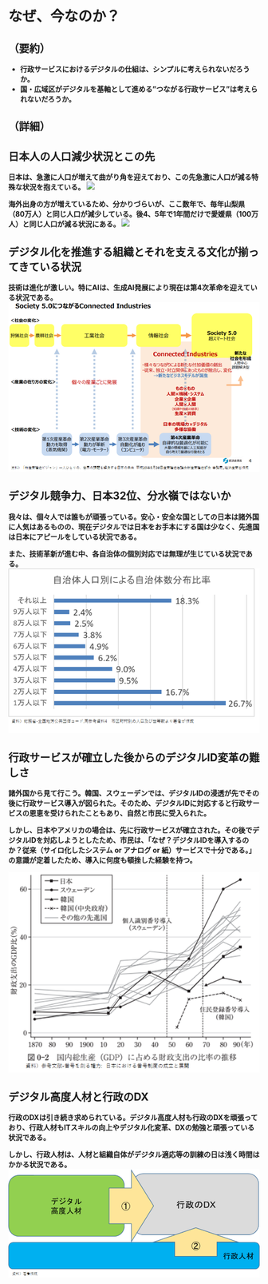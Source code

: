 # なぜ、今なのか？
## （要約）
- <B>行政サービスにおけるデジタルの仕組は、シンプルに考えられないだろうか。
- <B>国・広域区がデジタルを基軸として進める”つながる行政サービス”は考えられないだろうか。

## （詳細）
## 日本人の人口減少状況とこの先
日本は、急激に人口が増えて曲がり角を迎えており、この先急激に人口が減る特殊な状況を抱えている。
![](../images/はじめに急激な人口増お人口減社会.png)

海外出身の方が増えているため、分かりづらいが、ここ数年で、毎年山梨県（80万人）と同じ人口が減少している。後4、5年で1年間だけで愛媛県（100万人）と同じ人口が減る状況にある。
![](../images/はじめに現在の人口減.png)

## デジタル化を推進する組織とそれを支える文化が揃ってきている状況
技術は進化が激しい。特にAIは、生成AI発展により現在は第4次革命を迎えている状況である。
![](../images/はじめに産業革命の進化過程.png)

## デジタル競争力、日本32位、分水嶺ではないか
我々は、個々人では誰もが頑張っている。安心・安全な国としての日本は諸外国に人気はあるものの、現在デジタルでは日本をお手本にする国は少なく、先進国は日本にアピールをしている状況である。

また、技術革新が進む中、各自治体の個別対応では無理が生じている状況である。
![](../images/はじめに自治体人口別による自治体数分布比率.png)

## 行政サービスが確立した後からのデジタルID変革の難しさ
諸外国から見て行こう。韓国、スウェーデンでは、デジタルIDの浸透が先でその後に行政サービス導入が図られた。そのため、デジタルIDに対応すると行政サービスの恩恵を受けられたこともあり、自然と市民に受入られた。

しかし、日本やアメリカの場合は、先に行政サービスが確立された。その後でデジタルIDを対応しようとしたため、市民は、「なぜ？デジタルIDを導入するのか？従来（サイロ化したシステム or アナログ or 紙）サービスで十分である。」の意識が定着したため、導入に何度も頓挫した経験を持つ。

![](../images/番号制度の導入時期（各国）.png)

## デジタル高度人材と行政のDX
行政のDXは引き続き求められている。デジタル高度人材も行政のDXを頑張っており、行政人材もITスキルの向上やデジタル化変革、DXの勉強と頑張っている状況である。

しかし、行政人材は、人材と組織自体がデジタル適応等の訓練の日は浅く時間はかかる状況である。
![](../images/はじめに行政DXを進めるにあたって人材アプローチ.png)
